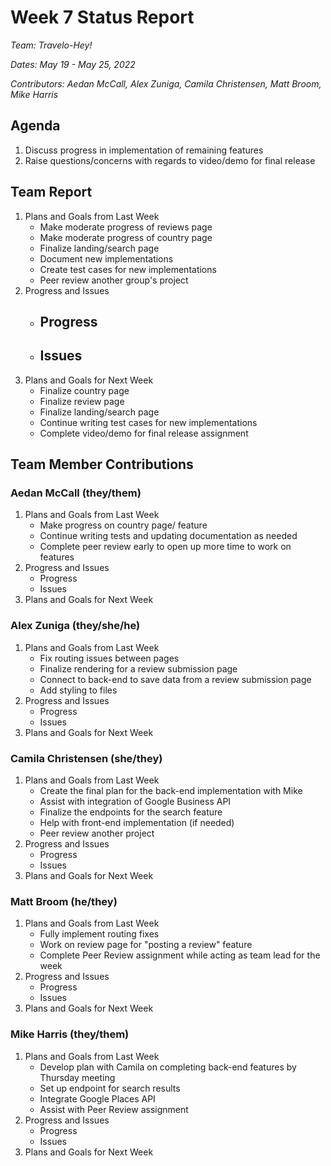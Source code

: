 # Week 7 Status Report
*Team: Travelo-Hey!*

*Dates: May 19 - May 25, 2022*

*Contributors: Aedan McCall, Alex Zuniga, Camila Christensen, Matt Broom, Mike Harris*


## Agenda
1. Discuss progress in implementation of remaining features
2. Raise questions/concerns with regards to video/demo for final release

## Team Report
1. Plans and Goals from Last Week
   - Make moderate progress of reviews page
   - Make moderate progress of country page
   - Finalize landing/search page
   - Document new implementations
   - Create test cases for new implementations
   - Peer review another group's project
2. Progress and Issues
   - Progress
     - 
   - Issues
     - 
3. Plans and Goals for Next Week
   - Finalize country page
   - Finalize review page
   - Finalize landing/search page
   - Continue writing test cases for new implementations
   - Complete video/demo for final release assignment


## Team Member Contributions
### Aedan McCall (they/them)
1. Plans and Goals from Last Week
   - Make progress on country page/ feature
   - Continue writing tests and updating documentation as needed
   - Complete peer review early to open up more time to work on features
2. Progress and Issues
   - Progress
   - Issues
3. Plans and Goals for Next Week


### Alex Zuniga (they/she/he)
1. Plans and Goals from Last Week
   - Fix routing issues between pages
   - Finalize rendering for a review submission page
   - Connect to back-end to save data from a review submission page
   - Add styling to files
2. Progress and Issues
    - Progress
    - Issues
3. Plans and Goals for Next Week


### Camila Christensen (she/they)
1. Plans and Goals from Last Week
   - Create the final plan for the back-end implementation with Mike
   - Assist with integration of Google Business API
   - Finalize the endpoints for the search feature
   - Help with front-end implementation (if needed)
   - Peer review another project
2. Progress and Issues
    - Progress
    - Issues
3. Plans and Goals for Next Week


### Matt Broom (he/they)
1. Plans and Goals from Last Week
    - Fully implement routing fixes
    - Work on review page for "posting a review" feature
    - Complete Peer Review assignment while acting as team lead for the week
2. Progress and Issues
    - Progress
    - Issues
3. Plans and Goals for Next Week


### Mike Harris (they/them)
1. Plans and Goals from Last Week
   - Develop plan with Camila on completing back-end features by Thursday meeting
   - Set up endpoint for search results
   - Integrate Google Places API
   - Assist with Peer Review assignment
2. Progress and Issues
   - Progress
   - Issues
3. Plans and Goals for Next Week
